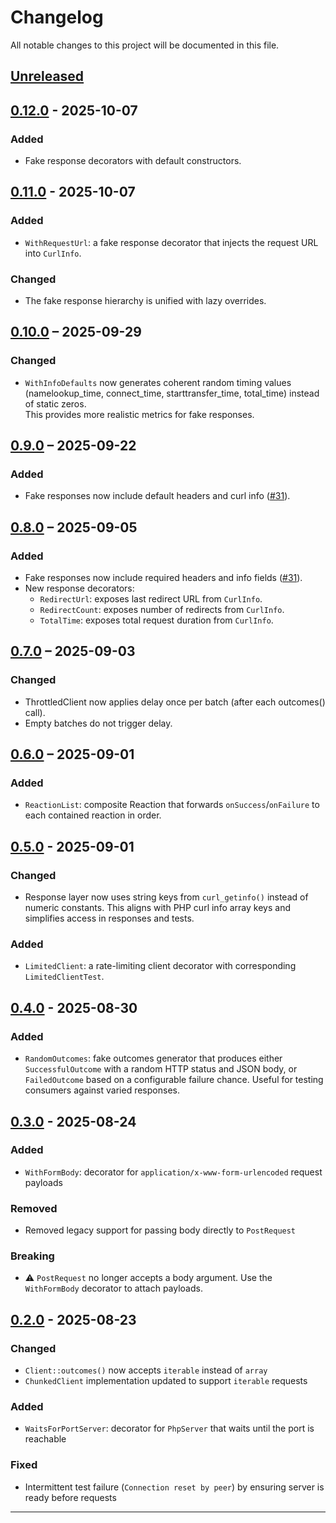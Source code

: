 # Changelog

All notable changes to this project will be documented in this file.

## [Unreleased]

## [0.12.0] - 2025-10-07

### Added
- Fake response decorators with default constructors.


## [0.11.0] - 2025-10-07

### Added
- `WithRequestUrl`: a fake response decorator that injects the request URL into `CurlInfo`.

### Changed
- The fake response hierarchy is unified with lazy overrides.


## [0.10.0] – 2025-09-29

### Changed
- `WithInfoDefaults` now generates coherent random timing values (namelookup_time, connect_time, starttransfer_time, total_time) instead of static zeros.  
  This provides more realistic metrics for fake responses.

## [0.9.0] – 2025-09-22

### Added
- Fake responses now include default headers and curl info ([#31](https://github.com/haspadar/carl/pull/31)).

## [0.8.0] – 2025-09-05

### Added
- Fake responses now include required headers and info fields ([#31](https://github.com/haspadar/carl/pull/31)).
- New response decorators:
    - `RedirectUrl`: exposes last redirect URL from `CurlInfo`.
    - `RedirectCount`: exposes number of redirects from `CurlInfo`.
    - `TotalTime`: exposes total request duration from `CurlInfo`.

## [0.7.0] – 2025-09-03

### Changed
- ThrottledClient now applies delay once per batch (after each outcomes() call).
- Empty batches do not trigger delay.

## [0.6.0] – 2025-09-01

### Added
- `ReactionList`: composite Reaction that forwards `onSuccess`/`onFailure` to each contained reaction in order.

## [0.5.0] - 2025-09-01

### Changed
- Response layer now uses string keys from `curl_getinfo()` instead of numeric constants. This aligns with PHP curl info array keys and simplifies access in responses and tests.

### Added
- `LimitedClient`: a rate-limiting client decorator with corresponding `LimitedClientTest`.

## [0.4.0] - 2025-08-30

### Added
- `RandomOutcomes`: fake outcomes generator that produces either `SuccessfulOutcome` with a random HTTP status and JSON body, or `FailedOutcome` based on a configurable failure chance. Useful for testing consumers against varied responses.

## [0.3.0] - 2025-08-24

### Added
- `WithFormBody`: decorator for `application/x-www-form-urlencoded` request payloads

### Removed
- Removed legacy support for passing body directly to `PostRequest`

### Breaking
- ⚠️ `PostRequest` no longer accepts a body argument. Use the `WithFormBody` decorator to attach payloads.

## [0.2.0] - 2025-08-23

### Changed
- `Client::outcomes()` now accepts `iterable` instead of `array`
- `ChunkedClient` implementation updated to support `iterable` requests

### Added
- `WaitsForPortServer`: decorator for `PhpServer` that waits until the port is reachable

### Fixed
- Intermittent test failure (`Connection reset by peer`) by ensuring server is ready before requests

---

[Unreleased]: https://github.com/haspadar/carl/compare/v0.12.0...HEAD
[0.12.0]: https://github.com/haspadar/carl/compare/v0.11.0...v0.12.0
[0.11.0]: https://github.com/haspadar/carl/compare/v0.10.0...v0.11.0
[0.10.0]: https://github.com/haspadar/carl/compare/v0.9.0...v0.10.0
[0.9.0]: https://github.com/haspadar/carl/compare/v0.8.0...v0.9.0
[0.8.0]: https://github.com/haspadar/carl/compare/v0.7.0...v0.8.0
[0.7.0]: https://github.com/haspadar/carl/compare/v0.6.0...v0.7.0
[0.6.0]: https://github.com/haspadar/carl/compare/v0.5.0...v0.6.0
[0.5.0]: https://github.com/haspadar/carl/compare/v0.4.0...v0.5.0
[0.4.0]: https://github.com/haspadar/carl/compare/v0.3.0...v0.4.0
[0.3.0]: https://github.com/haspadar/carl/compare/v0.2.0...v0.3.0
[0.2.0]: https://github.com/haspadar/carl/releases/tag/v0.2.0